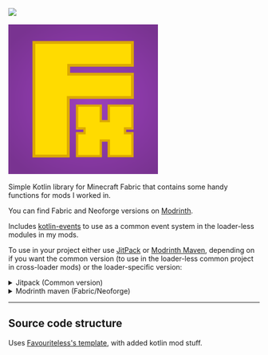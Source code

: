 [![](https://jitpack.io/v/filloax/filloaxlib.svg)](https://jitpack.io/#filloax/filloaxlib)

<img src="logo.png" width="300px">

Simple Kotlin library for Minecraft Fabric that contains some handy functions for mods I worked in.

You can find Fabric and Neoforge versions on [Modrinth](https://modrinth.com/mod/filloaxlib).

Includes [kotlin-events](https://github.com/svby/kotlin-events) to use as a common event system in 
the loader-less modules in my mods.

To use in your project either use [JitPack](https://jitpack.io/#filloax/filloaxlib) or [Modrinth Maven](https://support.modrinth.com/en/articles/8801191-modrinth-maven), depending on if you want the 
common version (to use in the loader-less common project in cross-loader mods) or the loader-specific
version:

<details>
<summary>Jitpack (Common version)</summary>

You can also find the common versions in the [Releases](https://github.com/filloax/filloaxlib/releases) tab.

1. Add [JitPack](https://jitpack.io/#filloax/filloaxlib) repository to build.gradle.

```kt
dependencyResolutionManagement {
    repositoriesMode.set(RepositoriesMode.FAIL_ON_PROJECT_REPOS)
    repositories {
        mavenCentral()
        maven { url 'https://jitpack.io' }
    }
}
```

2. Add dependency to build.gradle

```kt
dependencies {
  implementation("com.github.filloax:filloaxlib:Tag")
  // for example
  implementation("com.github.filloax:filloaxlib:v0.30.0-1.21-fabric")
}
```

Guide is also in the JitPack link. The first time a version gets downloaded (globally) it will likely time out as
JitPack still needs to build it.
</details>


<details>
<summary>Modrinth maven (Fabric/Neoforge)</summary>

TODO

</details>

---

## Source code structure

Uses [Favouriteless's template](https://github.com/Favouriteless/ML-Template), with added kotlin mod stuff.